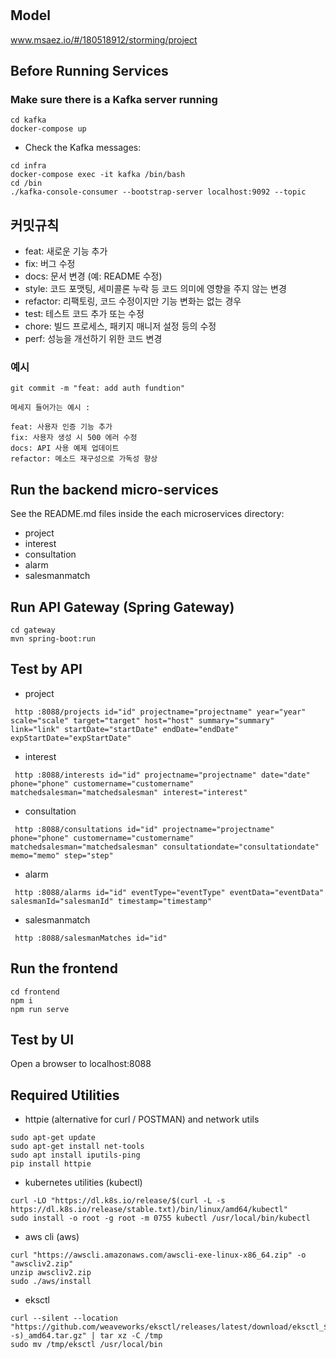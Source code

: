 # 

## Model
www.msaez.io/#/180518912/storming/project

## Before Running Services
### Make sure there is a Kafka server running
```
cd kafka
docker-compose up
```
- Check the Kafka messages:
```
cd infra
docker-compose exec -it kafka /bin/bash
cd /bin
./kafka-console-consumer --bootstrap-server localhost:9092 --topic
```

## 커밋규칙 
- feat: 새로운 기능 추가
- fix: 버그 수정
- docs: 문서 변경 (예: README 수정)
- style: 코드 포맷팅, 세미콜론 누락 등 코드 의미에 영향을 주지 않는 변경
- refactor: 리팩토링, 코드 수정이지만 기능 변화는 없는 경우
- test: 테스트 코드 추가 또는 수정
- chore: 빌드 프로세스, 패키지 매니저 설정 등의 수정
- perf: 성능을 개선하기 위한 코드 변경

### 예시

```
git commit -m "feat: add auth fundtion"

메세지 들어가는 예시 :

feat: 사용자 인증 기능 추가
fix: 사용자 생성 시 500 에러 수정
docs: API 사용 예제 업데이트
refactor: 메소드 재구성으로 가독성 향상

```

## Run the backend micro-services
See the README.md files inside the each microservices directory:

- project
- interest
- consultation
- alarm
- salesmanmatch


## Run API Gateway (Spring Gateway)
```
cd gateway
mvn spring-boot:run
```

## Test by API
- project
```
 http :8088/projects id="id" projectname="projectname" year="year" scale="scale" target="target" host="host" summary="summary" link="link" startDate="startDate" endDate="endDate" expStartDate="expStartDate" 
```
- interest
```
 http :8088/interests id="id" projectname="projectname" date="date" phone="phone" customername="customername" matchedsalesman="matchedsalesman" interest="interest" 
```
- consultation
```
 http :8088/consultations id="id" projectname="projectname" phone="phone" customername="customername" matchedsalesman="matchedsalesman" consultationdate="consultationdate" memo="memo" step="step" 
```
- alarm
```
 http :8088/alarms id="id" eventType="eventType" eventData="eventData" salesmanId="salesmanId" timestamp="timestamp" 
```
- salesmanmatch
```
 http :8088/salesmanMatches id="id" 
```


## Run the frontend
```
cd frontend
npm i
npm run serve
```

## Test by UI
Open a browser to localhost:8088

## Required Utilities

- httpie (alternative for curl / POSTMAN) and network utils
```
sudo apt-get update
sudo apt-get install net-tools
sudo apt install iputils-ping
pip install httpie
```

- kubernetes utilities (kubectl)
```
curl -LO "https://dl.k8s.io/release/$(curl -L -s https://dl.k8s.io/release/stable.txt)/bin/linux/amd64/kubectl"
sudo install -o root -g root -m 0755 kubectl /usr/local/bin/kubectl
```

- aws cli (aws)
```
curl "https://awscli.amazonaws.com/awscli-exe-linux-x86_64.zip" -o "awscliv2.zip"
unzip awscliv2.zip
sudo ./aws/install
```

- eksctl 
```
curl --silent --location "https://github.com/weaveworks/eksctl/releases/latest/download/eksctl_$(uname -s)_amd64.tar.gz" | tar xz -C /tmp
sudo mv /tmp/eksctl /usr/local/bin
```





